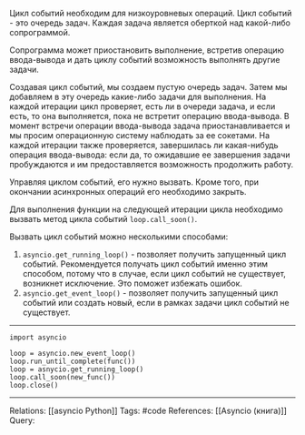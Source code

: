 Цикл событий необходим для низкоуровневых операций. Цикл событий - это очередь задач. Каждая задача является оберткой над какой-либо сопрограммой. 

Сопрограмма может приостановить выполнение, встретив операцию ввода-вывода и дать циклу событий возможность выполнять другие задачи. 

Создавая цикл событий, мы создаем пустую очередь задач. Затем мы добавляем в эту очередь какие-либо задачи для выполнения. На каждой итерации цикл проверяет, есть ли в очереди задача, и если есть, то она выполняется, пока не встретит операцию ввода-вывода. В момент встречи операции ввода-вывода задача приостанавливается и мы просим операционную систему наблюдать за ее сокетами. На каждой итерации также проверяется, завершилась ли какая-нибудь операция ввода-вывода: если да, то ожидавшие ее завершения задачи пробуждаются и им предоставляется возможность продолжить работу. 

Управляя циклом событий, его нужно вызвать. Кроме того, при окончании асинхронных операций его необходимо закрыть. 

Для выполнения функции на следующей итерации цикла необходимо вызвать метод цикла событий `loop.call_soon()`. 

Вызвать цикл событий можно несколькими способами:
1. `asyncio.get_running_loop()` - позволяет получить запущенный цикл событий. Рекомендуется получать цикл событий именно этим способом, потому что в случае, если цикл событий не существует, возникнет исключение. Это поможет избежать ошибок.
2. `asyncio.get_event_loop()` - позволяет получить запущенный цикл событий или создать новый, если в рамках задачи цикл событий не существует. 

___
```
import asyncio

loop = asyncio.new_event_loop()
loop.run_until_complete(func())
loop = asnycio.get_running_loop()
loop.call_soon(new_func())
loop.close()
```

___
Relations: [[asyncio Python]] 
Tags: #code 
References: [[Asyncio (книга)]] 
Query: 